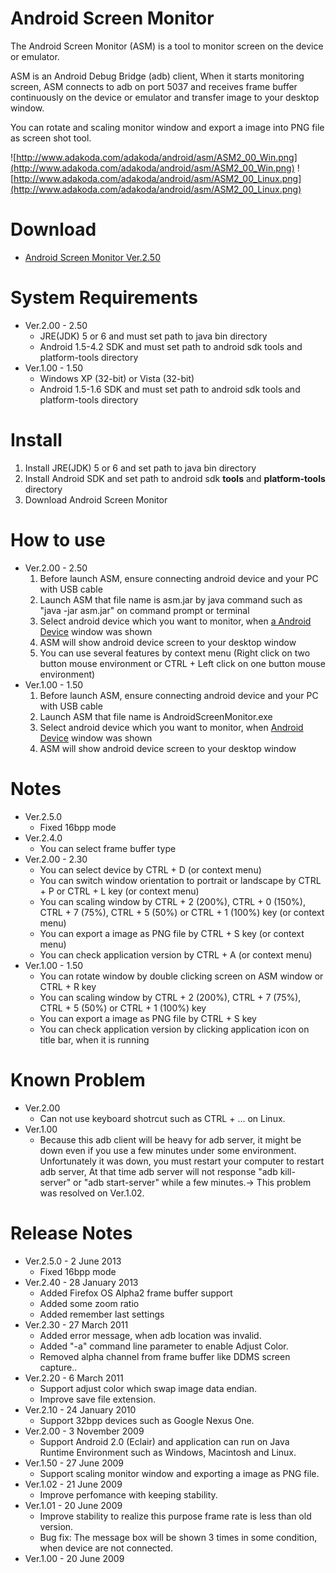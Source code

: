 # Android Screen Monitor #
The Android Screen Monitor (ASM) is a tool to monitor screen on the device or emulator.

ASM is an Android Debug Bridge (adb) client, When it starts monitoring screen,
ASM connects to adb on port 5037 and receives frame buffer continuously on the device or emulator and transfer image to your desktop window.

You can rotate and scaling monitor window and export a image into PNG file as screen shot tool.

![http://www.adakoda.com/adakoda/android/asm/ASM2_00_Win.png](http://www.adakoda.com/adakoda/android/asm/ASM2_00_Win.png)
![http://www.adakoda.com/adakoda/android/asm/ASM2_00_Linux.png](http://www.adakoda.com/adakoda/android/asm/ASM2_00_Linux.png)

# Download #

  * [Android Screen Monitor Ver.2.50](http://code.google.com/p/android-screen-monitor/downloads/detail?name=ASM_2_50.zip)

# System Requirements #

  * Ver.2.00 - 2.50
    * JRE(JDK) 5 or 6 and must set path to java bin directory
    * Android 1.5-4.2 SDK and must set path to android sdk tools and platform-tools directory
  * Ver.1.00 - 1.50
    * Windows XP (32-bit) or Vista (32-bit)
    * Android 1.5-1.6 SDK and must set path to android sdk tools and platform-tools directory

# Install #

  1. Install JRE(JDK) 5 or 6 and set path to java bin directory
  1. Install Android SDK and set path to android sdk **tools** and **platform-tools** directory
  1. Download Android Screen Monitor

# How to use #

  * Ver.2.00 - 2.50
    1. Before launch ASM, ensure connecting android device and your PC with USB cable
    1. Launch ASM that file name is asm.jar by java command such as "java -jar asm.jar" on command prompt or terminal
    1. Select android device which you want to monitor, when [a Android Device](Select.md) window was shown
    1. ASM will show android device screen to your desktop window
    1. You can use several features by context menu (Right click on two button mouse environment or CTRL + Left click on one button mouse environment)
  * Ver.1.00 - 1.50
    1. Before launch ASM, ensure connecting android device and your PC with USB cable
    1. Launch ASM that file name is AndroidScreenMonitor.exe
    1. Select android device which you want to monitor, when [Android Device](Select.md) window was shown
    1. ASM will show android device screen to your desktop window

# Notes #

  * Ver.2.5.0
    * Fixed 16bpp mode
  * Ver.2.4.0
    * You can select frame buffer type
  * Ver.2.00 - 2.30
    * You can select device by CTRL + D (or context menu)
    * You can switch window orientation to portrait or landscape by CTRL + P or CTRL + L key (or context menu)
    * You can scaling window by CTRL + 2 (200%), CTRL + 0 (150%), CTRL + 7 (75%), CTRL + 5 (50%) or CTRL + 1 (100%) key (or context menu)
    * You can export a image as PNG file by CTRL + S key (or context menu)
    * You can check application version by CTRL + A (or context menu)
  * Ver.1.00 - 1.50
    * You can rotate window by double clicking screen on ASM window or CTRL + R key
    * You can scaling window by CTRL + 2 (200%), CTRL + 7 (75%), CTRL + 5 (50%) or CTRL + 1 (100%) key
    * You can export a image as PNG file by CTRL + S key
    * You can check application version by clicking application icon on title bar, when it is running

# Known Problem #

  * Ver.2.00
    * Can not use keyboard shotrcut such as CTRL + ... on Linux.
  * Ver.1.00
    * Because this adb client will be heavy for adb server, it might be down even if you use a few minutes under some environment. Unfortunately it was down, you must restart your computer to restart adb server, At that time adb server will not response "adb kill-server" or "adb start-server" while a few minutes.-> This problem was resolved on Ver.1.02.

# Release Notes #
  * Ver.2.5.0 - 2 June 2013
    * Fixed 16bpp mode
  * Ver.2.40 - 28 January 2013
    * Added Firefox OS Alpha2 frame buffer support
    * Added some zoom ratio
    * Added remember last settings
  * Ver.2.30 - 27 March 2011
    * Added error message, when adb location was invalid.
    * Added "-a" command line parameter to enable Adjust Color.
    * Removed alpha channel from frame buffer like DDMS screen capture..
  * Ver.2.20 - 6 March 2011
    * Support adjust color which swap image data endian.
    * Improve save file extension.
  * Ver.2.10 - 24 January 2010
    * Support 32bpp devices such as Google Nexus One.
  * Ver.2.00 - 3 November 2009
    * Support Android 2.0 (Eclair) and application can run on Java Runtime Environment such as Windows, Macintosh and Linux.
  * Ver.1.50 - 27 June 2009
    * Support scaling monitor window and exporting a image as PNG file.
  * Ver.1.02 - 21 June 2009
    * Improve perfomance with keeping stability.
  * Ver.1.01 - 20 June 2009
    * Improve stability to realize this purpose frame rate is less than old version.
    * Bug fix: The message box will be shown 3 times in some condition, when device are not connected.
  * Ver.1.00 - 20 June 2009